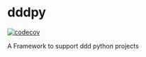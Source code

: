 # dddpy
[![codecov](https://codecov.io/gh/aeroworks-io/dddpy/branch/main/graph/badge.svg?token=BOO43Q8GIF)](https://codecov.io/gh/aeroworks-io/dddpy)

A Framework to support ddd python projects

